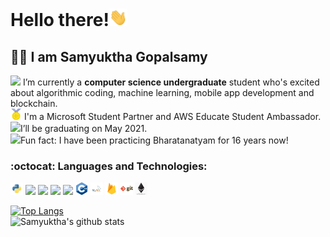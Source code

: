 <h1>Hello there!<img src="https://github.com/samyukthagopalsamy/samyukthagopalsamy/blob/master/Hi.gif" width="29px"></h1>
<h2>👩🏽 I am Samyuktha Gopalsamy  </h2>

  <img src="https://media.giphy.com/media/VgCDAzcKvsR6OM0uWg/giphy.gif" width="29px"> I’m currently a <b>computer science undergraduate</b> student who's excited about algorithmic coding, machine learning, mobile app development and blockchain.<br/>
 <img src="https://github.com/samyukthagopalsamy/samyukthagopalsamy/blob/master/Medal.gif" width="18px"> I'm a Microsoft Student Partner and AWS Educate Student Ambassador.<br/>
 <img src="https://media.giphy.com/media/pzrC181f1kPXeaHV1W/giphy.gif" width="24px">I’ll be graduating on May 2021.<br/>
 <img src="https://media.giphy.com/media/eNvmqeYXm4gSHC4195/giphy.gif" width="22px">Fun fact: I have been practicing Bharatanatyam for 16 years now!<br/>


### :octocat: Languages and Technologies:

<code><img height="20" src="https://raw.githubusercontent.com/github/explore/80688e429a7d4ef2fca1e82350fe8e3517d3494d/topics/python/python.png"></code>
<code><img height="20" src="https://cdn.jsdelivr.net/npm/simple-icons@3.1.0/icons/java.svg"></code>
<code><img height="20" src="https://cdn.jsdelivr.net/npm/simple-icons@3.1.0/icons/flutter.svg"></code>
<code><img height="20" src="https://cdn.jsdelivr.net/npm/simple-icons@3.1.0/icons/amazonaws.svg"></code>
<code><img height="20" src="https://cdn.jsdelivr.net/npm/simple-icons@3.1.0/icons/c.svg"></code>
<code><img height="20" src="https://raw.githubusercontent.com/github/explore/80688e429a7d4ef2fca1e82350fe8e3517d3494d/topics/cpp/cpp.png"></code>
<code><img height="20" src="https://raw.githubusercontent.com/github/explore/80688e429a7d4ef2fca1e82350fe8e3517d3494d/topics/mysql/mysql.png"></code>
<code><img height="20" src="https://raw.githubusercontent.com/github/explore/80688e429a7d4ef2fca1e82350fe8e3517d3494d/topics/firebase/firebase.png"></code>
<code><img height="20" src="https://raw.githubusercontent.com/github/explore/80688e429a7d4ef2fca1e82350fe8e3517d3494d/topics/git/git.png"></code>
<code><img height="20" src="https://raw.githubusercontent.com/github/explore/80688e429a7d4ef2fca1e82350fe8e3517d3494d/topics/ethereum/ethereum.png"></code>
<br>


[![Top Langs](https://github-readme-stats.vercel.app/api/top-langs/?username=samyukthagopalsamy&layout=compact)](https://github.com/anuraghazra/github-readme-stats)
<br>
![Samyuktha's github stats](https://github-readme-stats.vercel.app/api?username=samyukthagopalsamy&show_icons=true&title_color=1F75C8&icon_color=2AA410&text_color=043667&bg_color=ffffff)




